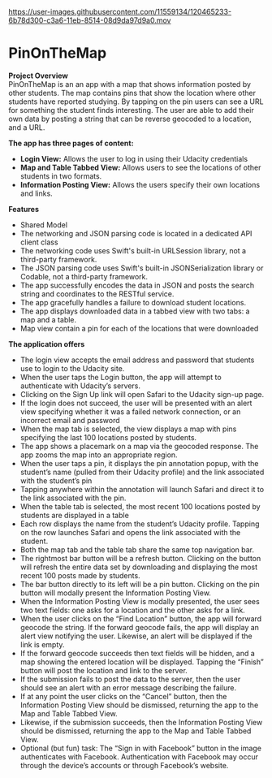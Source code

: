 
https://user-images.githubusercontent.com/11559134/120465233-6b78d300-c3a6-11eb-8514-08d9da97d9a0.mov

# PinOnTheMap
**Project Overview** <br />
PinOnTheMap is an an app with a map that shows information posted by other students. The map contains pins that show the location where other students have reported studying. By tapping on the pin users can see a URL for something the student finds interesting. The user are able to add their own data by posting a string that can be reverse geocoded to a location, and a URL.

**The app has three pages of content:** <br />

<ul>
  <li> <b>Login View:</b> Allows the user to log in using their Udacity credentials </li>
  <li> <b>Map and Table Tabbed View:</b> Allows users to see the locations of other students in two formats.</li>
  <li> <b>Information Posting View:</b> Allows the users specify their own locations and links. </li>
</ul>

**Features** <br />
<ul>
  <li>Shared Model </li>
  <li>The networking and JSON parsing code is located in a dedicated API client class </li>
  <li>The networking code uses Swift's built-in URLSession library, not a third-party framework.</li>
  <li>The JSON parsing code uses Swift's built-in JSONSerialization library or Codable, not a third-party framework.</li>
  <li>The app successfully encodes the data in JSON and posts the search string and coordinates to the RESTful service.</li>
  <li>The app gracefully handles a failure to download student locations.</li>
  <li>The app displays downloaded data in a tabbed view with two tabs: a map and a table.</li>
  <li>Map view contain a pin for each of the locations that were downloaded</li>
</ul>

**The application offers** <br />
<ul>
  <li> The login view accepts the email address and password that students use to login to the Udacity site.</li>
  <li> When the user taps the Login button, the app will attempt to authenticate with Udacity’s servers.</li>
  <li>Clicking on the Sign Up link will open Safari to the Udacity sign-up page.</li>
  <li>If the login does not succeed, the user will be presented with an alert view specifying whether it was a failed network connection, or an incorrect email and password</li>
  <!--  <li>Delete saved Memes in your list.</li> -->
  <li>When the map tab is selected, the view displays a map with pins specifying the last 100 locations posted by students.</li>
  <li>The app shows a placemark on a map via the geocoded response. The app zooms the map into an appropriate region.</li>
  <li>When the user taps a pin, it displays the pin annotation popup, with the student’s name (pulled from their Udacity profile) and the link associated with the student’s pin</li>
  <li>Tapping anywhere within the annotation will launch Safari and direct it to the link associated with the pin.</li>
  <li>When the table tab is selected, the most recent 100 locations posted by students are displayed in a table</li>
  <li>Each row displays the name from the student’s Udacity profile. Tapping on the row launches Safari and opens the link associated with the student.</li>
  <li>Both the map tab and the table tab share the same top navigation bar.</li>
  <li>The rightmost bar button will be a refresh button. Clicking on the button will refresh the entire data set by downloading and displaying the most recent 100 posts made by students.</li>
  <li>The bar button directly to its left will be a pin button. Clicking on the pin button will modally present the Information Posting View.</li>
  <li>When the Information Posting View is modally presented, the user sees two text fields: one asks for a location and the other asks for a link.</li>
  <li>When the user clicks on the “Find Location” button, the app will forward geocode the string. If the forward geocode fails, the app will display an alert view notifying the user. Likewise, an alert will be displayed if the link is empty.</li>
  <li>If the forward geocode succeeds then text fields will be hidden, and a map showing the entered location will be displayed. Tapping the “Finish” button will post the location and link to the server.</li>
  <li>If the submission fails to post the data to the server, then the user should see an alert with an error message describing the failure.</li>
  <li>If at any point the user clicks on the “Cancel” button, then the Information Posting View should be dismissed, returning the app to the Map and Table Tabbed View.</li>
  <li>Likewise, if the submission succeeds, then the Information Posting View should be dismissed, returning the app to the Map and Table Tabbed View.</li>
  <li>Optional (but fun) task: The “Sign in with Facebook” button in the image authenticates with Facebook. Authentication with Facebook may occur through the device’s accounts or through Facebook’s website.</li>
</ul>
